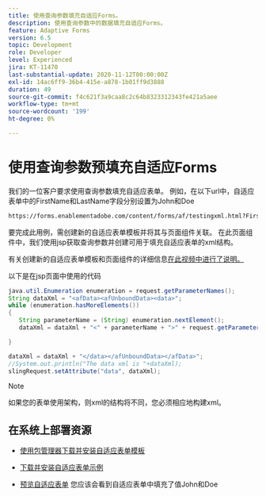 ```yaml
---
title: 使用查询参数填充自适应Forms。
description: 使用查询参数中的数据填充自适应Forms。
feature: Adaptive Forms
version: 6.5
topic: Development
role: Developer
level: Experienced
jira: KT-11470
last-substantial-update: 2020-11-12T00:00:00Z
exl-id: 14ac6ff9-36b4-415e-a878-1b01ff9d3888
duration: 49
source-git-commit: f4c621f3a9caa8c2c64b8323312343fe421a5aee
workflow-type: tm+mt
source-wordcount: '199'
ht-degree: 0%

---
```


# 使用查询参数预填充自适应Forms

我们的一位客户要求使用查询参数填充自适应表单。 例如，在以下url中，自适应表单中的FirstName和LastName字段分别设置为John和Doe

```html
https://forms.enablementadobe.com/content/forms/af/testingxml.html?FirstName=John&LastName=Doe
```

要完成此用例，需创建新的自适应表单模板并将其与页面组件关联。 在此页面组件中，我们使用jsp获取查询参数并创建可用于填充自适应表单的xml结构。

有关创建新的自适应表单模板和页面组件的详细信息[在此视频中进行了说明。](https://experienceleague.adobe.com/docs/experience-manager-learn/forms/storing-and-retrieving-form-data/part5.html?lang=en)

以下是在jsp页面中使用的代码

```java
java.util.Enumeration enumeration = request.getParameterNames();
String dataXml = "<afData><afUnboundData><data>";
while (enumeration.hasMoreElements())
{
   String parameterName = (String) enumeration.nextElement();
   dataXml = dataXml + "<" + parameterName + ">" + request.getParameter(parameterName) + "</" + parameterName + ">";

}

dataXml = dataXml + "</data></afUnboundData></afData>";
//System.out.println("The data xml is "+dataXml);
slingRequest.setAttribute("data", dataXml);
```

>[!NOTE]
>
>如果您的表单使用架构，则xml的结构将不同，您必须相应地构建xml。


## 在系统上部署资源

* [使用包管理器下载并安装自适应表单模板](assets/populate-with-xml.zip)
* [下载并安装自适应表单示例](assets/populate-af-with-query-paramters-form.zip)

* [预览自适应表单](http://localhost:4502/content/dam/formsanddocuments/testingxml/jcr:content?wcmmode=disabled&amp;FirstName=John&amp;LastName=Doe)
您应该会看到自适应表单中填充了值John和Doe
